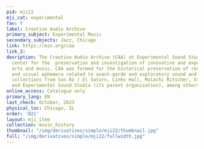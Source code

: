 ```yaml
---
pid: mji22
mji_cat: experimental
fav: Y
label: Creative Audio Archive
primary_subject: Experimental Music
secondary_subjects: Jazz, Chicago
link: https://ess.org/caa
link_2: 
desription: The Creative Audio Archive (CAA) at Experimental Sound Studio is a Chicago-based
  center for the  preservation and investigation of innovative and experimental sonic
  arts and music. CAA was formed for the historical preservation of recordings, print,
  and visual ephemera related to avant-garde and exploratory sound and music. It features
  collections from Sun Ra / El Saturn, Links Hall, Malachi Ritscher, Studio Henry,
  and Experimental Sound Studio (its parent organization), among others.
online_access: Catalogue only
primary_lang: EN
last_check: October, 2023
physical_loc: Chicago, IL
order: '021'
layout: mji_item
collection: music_history
thumbnail: "/img/derivatives/simple/mji22/thumbnail.jpg"
full: "/img/derivatives/simple/mji22/fullwidth.jpg"
---
```

